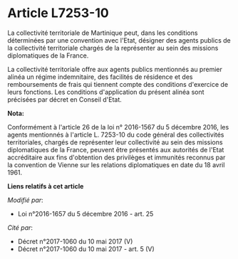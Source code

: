 # Article L7253-10

La collectivité territoriale de Martinique peut, dans les conditions déterminées par une convention avec l'Etat, désigner des
agents publics de la collectivité territoriale chargés de la représenter au sein des missions diplomatiques de la France. 

La collectivité territoriale offre aux agents publics mentionnés au premier alinéa un régime indemnitaire, des facilités de
résidence et des remboursements de frais qui tiennent compte des conditions d'exercice de leurs fonctions. Les conditions
d'application du présent alinéa sont précisées par décret en Conseil d'Etat.

**Nota:**

Conformément à l'article 26 de la loi n° 2016-1567 du 5 décembre 2016, les agents mentionnés à l'article L. 7253-10 du code
général des collectivités territoriales, chargés de représenter leur collectivité au sein des missions diplomatiques de la
France, peuvent être présentés aux autorités de l'Etat accréditaire aux fins d'obtention des privilèges et immunités reconnus
par la convention de Vienne sur les relations diplomatiques en date du 18 avril 1961.

**Liens relatifs à cet article**

_Modifié par_:

  - Loi n°2016-1657 du 5 décembre 2016 - art. 25

_Cité par_:

  - Décret n°2017-1060 du 10 mai 2017 (V)
  - Décret n°2017-1060 du 10 mai 2017 - art. 5 (V)
